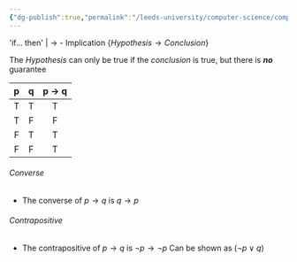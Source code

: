 ```yaml
---
{"dg-publish":true,"permalink":"/leeds-university/computer-science/compulsory-modules/fundamental-math-concepts/fundamentals-of-logic/propositional-logic/connectives/implication/"}
---
```


'if... then' | $\rightarrow$ - Implication
\{$Hypothesis \rightarrow Conclusion$}

The $Hypothesis$ can only be true if the $conclusion$ is true, but there is ***no*** guarantee

| p | q | p $\rightarrow$ q |
|:-:|:-:|:------:|
| T | T | T | 
| T | F | F |
| F | T | T |
| F | F | T |
###### Converse
- The converse of $p \rightarrow q$ is $q \rightarrow p$
###### Contrapositive
- The contrapositive of $p \rightarrow q$ is $\neg p \rightarrow \neg p$ 
Can be shown as $( \neg p \lor q )$